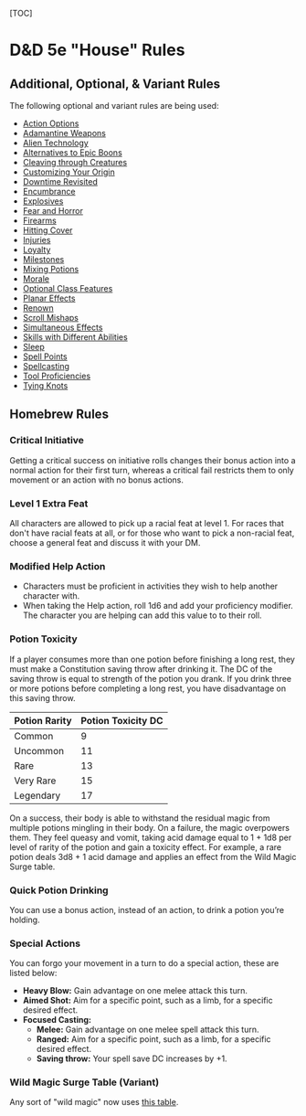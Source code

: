 [TOC]

# D&D 5e "House" Rules

## Additional, Optional, & Variant Rules

The following optional and variant rules are being used:

- [Action Options](https://www.dndbeyond.com/sources/dmg/dungeon-masters-workshop#ActionOptions)
- [Adamantine Weapons](https://www.dndbeyond.com/sources/xgte/dungeon-masters-tools#AdamantineWeapons)
- [Alien Technology](https://www.dndbeyond.com/sources/dmg/dungeon-masters-workshop#AlienTechnology)
- [Alternatives to Epic Boons](https://www.dndbeyond.com/sources/dmg/other-rewards#_idContainer056)
- [Cleaving through Creatures](https://www.dndbeyond.com/sources/dmg/dungeon-masters-workshop#CleavingthroughCreatures)
- [Customizing Your Origin](https://www.dndbeyond.com/sources/tcoe/character-options#CustomizingYourOrigin)
- [Downtime Revisited](https://www.dndbeyond.com/sources/xgte/downtime-revisited)
- [Encumbrance](https://www.dndbeyond.com/sources/phb/using-ability-scores#VariantEncumbrance)
- [Explosives](https://www.dndbeyond.com/sources/dmg/dungeon-masters-workshop#Explosives)
- [Fear and Horror](https://www.dndbeyond.com/sources/dmg/dungeon-masters-workshop#FearandHorror)
- [Firearms](https://www.dndbeyond.com/sources/dmg/dungeon-masters-workshop#Firearms)
- [Hitting Cover](https://www.dndbeyond.com/sources/dmg/dungeon-masters-workshop#HittingCover)
- [Injuries](https://www.dndbeyond.com/sources/dmg/dungeon-masters-workshop#Injuries)
- [Loyalty](https://www.dndbeyond.com/sources/dmg/creating-nonplayer-characters#OptionalRuleLoyalty)
- [Milestones](https://www.dndbeyond.com/sources/dmg/running-the-game#Milestones)
- [Mixing Potions](https://www.dndbeyond.com/sources/dmg/treasure#_idContainer012)
- [Morale](https://www.dndbeyond.com/sources/dmg/dungeon-masters-workshop#Morale)
- [Optional Class Features](https://5e.tools/variantrules.html#optional%20class%20features_tce)
- [Planar Effects](https://5e.tools/variantrules.html#planar%20effects_dmg)
- [Renown](https://www.dndbeyond.com/sources/dmg/a-world-of-your-own#Renown)
- [Scroll Mishaps](https://www.dndbeyond.com/magic-items/spell-scroll#ScrollMishap)
- [Simultaneous Effects](https://www.dndbeyond.com/sources/xgte/dungeon-masters-tools#SimultaneousEffects)
- [Skills with Different Abilities](https://www.dndbeyond.com/sources/phb/using-ability-scores#VariantSkillswithDifferentAbilities)
- [Sleep](https://www.dndbeyond.com/sources/xgte/dungeon-masters-tools#Sleep)
- [Spell Points](https://www.dndbeyond.com/sources/dmg/dungeon-masters-workshop#VariantSpellPoints)
- [Spellcasting](https://www.dndbeyond.com/sources/xgte/dungeon-masters-tools#Spellcasting)
- [Tool Proficiencies](https://www.dndbeyond.com/sources/xgte/dungeon-masters-tools#ToolProficiencies)
- [Tying Knots](https://www.dndbeyond.com/sources/xgte/dungeon-masters-tools#TyingKnots)

<!-- need to continue adding from this list: https://5e.tools/variantrules.html#customizing%20your%20origin_tce -->

## Homebrew Rules

### Critical Initiative

Getting a critical success on initiative rolls changes their bonus action into a normal action for their first turn, whereas a critical fail restricts them to only movement or an action with no bonus actions.

### Level 1 Extra Feat

All characters are allowed to pick up a racial feat at level 1. For races that don't have racial feats at all, or for those who want to pick a non-racial feat, choose a general feat and discuss it with your DM.

### Modified Help Action

- Characters must be proficient in activities they wish to help another character with.
- When taking the Help action, roll 1d6 and add your proficiency modifier. The character you are helping can add this value to to their roll.

### Potion Toxicity

If a player consumes more than one potion before finishing a long rest, they must make a Constitution saving throw after drinking it. The DC of the saving throw is equal to strength of the potion you drank. If you drink three or more potions before completing a long rest, you have disadvantage on this saving throw.

| Potion Rarity | Potion Toxicity DC |
| ------------- | ------------------ |
| Common        | 9                  |
| Uncommon      | 11                 |
| Rare          | 13                 |
| Very Rare     | 15                 |
| Legendary     | 17                 |

On a success, their body is able to withstand the residual magic from multiple potions mingling in their body. On a failure, the magic overpowers them. They feel queasy and vomit, taking acid damage equal to 1 + 1d8 per level of rarity of the potion and gain a toxicity effect. For example, a rare potion deals 3d8 + 1 acid damage and applies an effect from the Wild Magic Surge table.

### Quick Potion Drinking

You can use a bonus action, instead of an action, to drink a potion you’re holding.

### Special Actions

You can forgo your movement in a turn to do a special action, these are listed below:

- **Heavy Blow:** Gain advantage on one melee attack this turn.
- **Aimed Shot:** Aim for a specific point, such as a limb, for a specific desired effect.
- **Focused Casting:**
  - **Melee:** Gain advantage on one melee spell attack this turn.
  - **Ranged:** Aim for a specific point, such as a limb, for a specific desired effect.
  - **Saving throw:** Your spell save DC increases by +1.

### Wild Magic Surge Table (Variant)

Any sort of "wild magic" now uses [this table](./revisedWildMagicSurgeTable.md).
